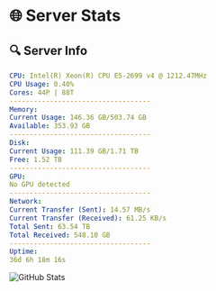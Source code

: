 # 🌐 Server Stats
## 🔍 Server Info
```yaml
CPU: Intel(R) Xeon(R) CPU E5-2699 v4 @ 1212.47MHz
CPU Usage: 0.40%
Cores: 44P | 88T
-----------------------------------
Memory:
Current Usage: 146.36 GB/503.74 GB
Available: 353.93 GB
-----------------------------------
Disk:
Current Usage: 111.39 GB/1.71 TB
Free: 1.52 TB
-----------------------------------
GPU:
No GPU detected
-----------------------------------
Network:
Current Transfer (Sent): 14.57 MB/s
Current Transfer (Received): 61.25 KB/s
Total Sent: 63.54 TB
Total Received: 548.10 GB
-----------------------------------
Uptime:
36d 6h 18m 16s
```
![GitHub Stats](https://img.shields.io/badge/Updated-2025-04-13_03:41:05-blue)